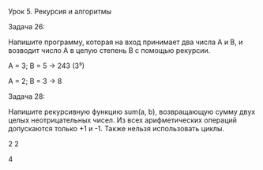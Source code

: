 Урок 5. Рекурсия и алгоритмы


Задача 26: 

Напишите программу, которая на вход принимает два числа A и B, и возводит число А в целую степень B с помощью рекурсии.

A = 3; B = 5 -> 243 (3⁵)

A = 2; B = 3 -> 8

Задача 28: 

Напишите рекурсивную функцию sum(a, b), возвращающую сумму двух целых неотрицательных чисел. Из всех арифметических операций допускаются только +1 и -1. Также нельзя использовать циклы.

2 2

4